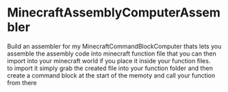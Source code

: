 # MinecraftAssemblyComputerAssembler

Build an assembler for my MinecraftCommandBlockComputer thats lets you assemble the assembly code into minecraft function file that you can then import into your minecraft world if you place it inside your function files.  
to import it simply grab the created file into your function folder and then create a command block at the start of the memoty and call your function from there
